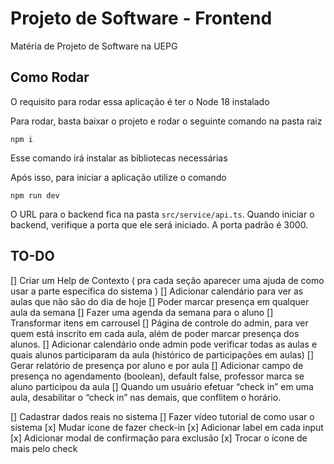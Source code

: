 
# Projeto de Software - Frontend
Matéria de Projeto de Software na UEPG

## Como Rodar
O requisito para rodar essa aplicação é ter o Node 18 instalado

Para rodar, basta baixar o projeto e rodar o seguinte comando na pasta raiz

```http
npm i
```

Esse comando irá instalar as bibliotecas necessárias

Após isso, para iniciar a aplicação utilize o comando

```http
npm run dev
```

O URL para o backend fica na pasta `src/service/api.ts`. Quando iniciar o backend, verifique a porta que ele será iniciado. A porta padrão é 3000.

## TO-DO
[] Criar um Help de Contexto ( pra cada seção aparecer uma ajuda de como usar a parte específica do sistema )
[] Adicionar calendário para ver as aulas que não são do dia de hoje
[] Poder marcar presença em qualquer aula da semana
[] Fazer uma agenda da semana para o aluno
[] Transformar itens em carrousel
[] Página de controle do admin, para ver quem está inscrito em cada aula, além de poder marcar presença dos alunos.
[] Adicionar calendário onde admin pode verificar todas as aulas e quais alunos participaram da aula (histórico de participações em aulas)
[] Gerar relatório de presença por aluno e por aula
[] Adicionar campo de presença no agendamento (boolean), default false, professor marca se aluno participou da aula
[] Quando um usuário efetuar “check in” em uma aula, desabilitar o “check in” nas demais, que conflitem o horário.

[] Cadastrar dados reais no sistema
[] Fazer vídeo tutorial de como usar o sistema
[x] Mudar ícone de fazer check-in
[x] Adicionar label em cada input
[x] Adicionar modal de confirmação para exclusão
[x] Trocar o ícone de mais pelo check


